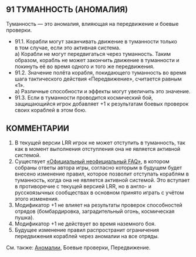 91 ТУМАННОСТЬ (АНОМАЛИЯ)
---
Туманность — это аномалия, влияющая на передвижение и боевые проверки.
* 91.1. Корабли могут заканчивать движение в туманности только в том случае, если это активная система.  
 а) Корабли не могут передвигаться через туманность.  Таким образом, корабль не может закончить движение в туманности и покинуть её во время одного и того же 
передвижения.
* 91.2. Значение полёта корабля, покидающего туманность во  время шага тактического действия «Передвижение», считается равным «1».  
 а) Различные способности и эффекты могут увеличить это значение.
* 91.3. Если в туманности проводится космический бой, защищающийся игрок добавляет +1 к результатам боевых проверок своих кораблей в этом бою.

КОММЕНТАРИИ
---
1) В текущей версии LRR игрок не может отступить в туманность, так как в момент выполнения отступления она не является активной системой.
2) Существует [«Официальный неофициальный FAQ»](https://docs.google.com/document/d/1_93kw7KkzvAXoQAxRioxo7iAt-Ar6BMIxdNf4Lv25rI/edit), в котором собраны ответы автора игры, согласно которым в будущем будет внесено изменение правил, которое позволит отступать кораблям в туманность, когда она не является активной системой. Это вступает в противоречие с текущей версией LRR, но в англо- и русскоязычных сообществах в основном принято играть с учётом этого изменения.
3) Модификатор +1 не влияет на результаты проверок способностей отрядов (бомбардировка, заградительный огонь, космическая пушка).
4) Модификатор +1 не действует во время наземного боя.
5) Будущее изменение правил распространит ограничения передвижения кораблей через аномалии на все отряды.

См. также: [Аномалии](anomalies.md), Боевые проверки, Передвижение.
